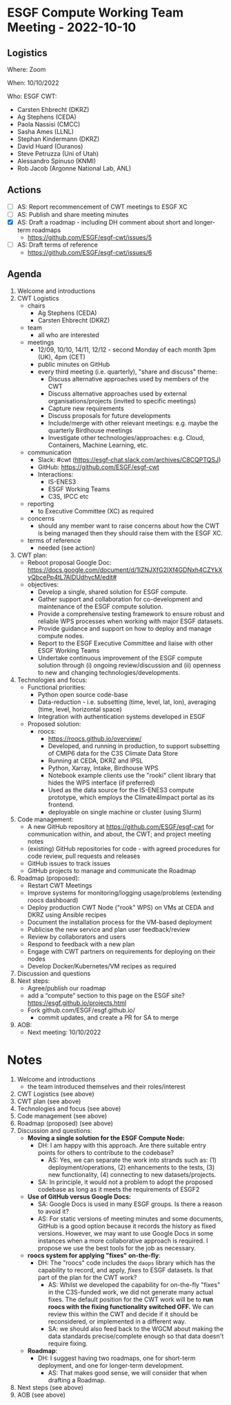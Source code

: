 # ESGF Compute Working Team Meeting - 2022-10-10

## Logistics

Where: Zoom

When:  10/10/2022

Who:   ESGF CWT:
   - Carsten Ehbrecht (DKRZ)
   - Ag Stephens (CEDA)
   - Paola Nassisi (CMCC)
   - Sasha Ames (LLNL)
   - Stephan Kindermann (DKRZ)
   - David Huard (Ouranos)
   - Steve Petruzza (Uni of Utah)
   - Alessandro Spinuso (KNMI)
   - Rob Jacob (Argonne National Lab, ANL)

## Actions

- [ ] AS: Report recommencement of CWT meetings to ESGF XC
- [ ] AS: Publish and share meeting minutes
- [x] AS: Draft a roadmap - including DH comment about short and longer-term roadmaps
   - https://github.com/ESGF/esgf-cwt/issues/5 
- [ ] AS: Draft terms of reference
   - https://github.com/ESGF/esgf-cwt/issues/6 

## Agenda

1. Welcome and introductions
2. CWT Logistics
   - chairs
     - Ag Stephens (CEDA)
     - Carsten Ehbrecht (DKRZ)
   - team
     - all who are interested 
   - meetings
     - 12/09, 10/10, 14/11, 12/12 - second Monday of each month 3pm (UK), 4pm (CET)
     - public minutes on GitHub
     - every third meeting (i.e. quarterly), "share and discuss" theme:
       - Discuss alternative approaches used by members of the CWT
       - Discuss alternative approaches used by external organisations/projects (invited to specific meetings)
       - Capture new requirements
       - Discuss proposals for future developments
       - Include/merge with other relevant meetings: e.g. maybe the quarterly Birdhouse meetings
       - Investigate other technologies/approaches: e.g. Cloud, Containers, Machine Learning, etc.
   - communication
     - Slack: #cwt (https://esgf-chat.slack.com/archives/C8CQPTQSJ)
     - GitHub: https://github.com/ESGF/esgf-cwt
     - Interactions:
       - IS-ENES3
       - ESGF Working Teams
       - C3S, IPCC etc 
   - reporting
     - to Executive Committee (XC) as required
   - concerns
     - should any member want to raise concerns about how the CWT is being managed then they should raise them with the ESGF XC.
   - terms of reference
     - needed (see action)
3. CWT plan:
   - Reboot proposal Google Doc: https://docs.google.com/document/d/1IZNJXfG2IXf4GDNxh4CZYkXyQbcePp4tL7AIDUdhycM/edit#
   - objectives:
     - Develop a single, shared solution for ESGF compute.
     - Gather support and collaboration for co-development and maintenance of the ESGF compute solution.
     - Provide a comprehensive testing framework to ensure robust and reliable WPS processes when working with major ESGF datasets.
     - Provide guidance and support on how to deploy and manage compute nodes.
     - Report to the ESGF Executive Committee and liaise with other ESGF Working Teams
     - Undertake continuous improvement of the ESGF compute solution through (i) ongoing review/discussion and (ii) openness to new and changing technologies/developments.
4. Technologies and focus:
   - Functional priorities: 
     - Python open source code-base
     - Data-reduction - i.e. subsetting (time, level, lat, lon), averaging (time, level, horizontal space)
     - Integration with authentication systems developed in ESGF
   - Proposed solution:
     - roocs: 
       - https://roocs.github.io/overview/ 
       - Developed, and running in production, to support subsetting of CMIP6 data for the C3S Climate Data Store
       - Running at CEDA, DKRZ and IPSL
       - Python, Xarray, Intake, Birdhouse WPS
       - Notebook example clients use the "rooki" client library that hides the WPS interface (if preferred)
       - Used as the data source for the IS-ENES3 compute prototype, which employs the Climate4Impact portal as its frontend. 
       - deployable on single machine or cluster (using Slurm)
5. Code management:
   - A new GitHub repository at https://github.com/ESGF/esgf-cwt for communication within, and about, the CWT; and project meeting notes
   - (existing) GitHub repositories for code - with agreed procedures for code review, pull requests and releases
   - GitHub issues to track issues
   - GitHub projects to manage and communicate the Roadmap
6. Roadmap (proposed):
   - Restart CWT Meetings
   - Improve systems for monitoring/logging usage/problems (extending roocs dashboard)
   - Deploy production CWT Node ("rook" WPS) on VMs at CEDA and DKRZ using Ansible recipes
   - Document the installation process for the VM-based deployment
   - Publicise the new service and plan user feedback/review
   - Review by collaborators and users
   - Respond to feedback with a new plan
   - Engage with CWT partners on requirements for deploying on their nodes
   - Develop Docker/Kubernetes/VM recipes as required
7. Discussion and questions
8. Next steps:
   - Agree/publish our roadmap
   - add a “compute” section to this page on the ESGF site? https://esgf.github.io/projects.html
   - Fork github.com/ESGF/esgf.github.io/
     - commit updates, and create a PR for SA to merge
9. AOB:
   - Next meeting: 10/10/2022
 
# Notes

1. Welcome and introductions
   - the team introduced themselves and their roles/interest
2. CWT Logistics (see above)
3. CWT plan (see above)
4. Technologies and focus (see above)
5. Code management (see above)
6. Roadmap (proposed) (see above)
7. Discussion and questions:
   - **Moving a single solution for the ESGF Compute Node:**
     - DH: I am happy with this approach. Are there suitable entry points for others to contribute to the codebase?
       - AS: Yes, we can separate the work into strands such as: (1) deployment/operations, (2) enhancements to the tests, (3) new functionality, (4) connecting to new datasets/projects.
     - SA: In principle, it would not a problem to adopt the proposed codebase as long as it meets the requirements of ESGF2
   - **Use of GitHub versus Google Docs:**
     - SA: Google Docs is used in many ESGF groups. Is there a reason to avoid it?
     - AS: For static versions of meeting minutes and some documents, GitHub is a good option because it records the history as fixed versions. However, we may want to use Google Docs in some instances when a more collaborative approach is required. I propose we use the best tools for the job as necessary.
   - **roocs system for applying "fixes" on-the-fly**:
     - DH: The "roocs" code includes the `daops` library which has the capability to record, and apply, _fixes_ to ESGF datasets. Is that part of the plan for the CWT work?
       - AS: Whilst we developed the capability for on-the-fly "fixes" in the C3S-funded work, we did not generate many actual fixes. The default position for the CWT work will be to **run roocs with the fixing functionality switched OFF.** We can review this within the CWT and decide if it should be reconsidered, or implemented in a different way.
       - SA: we should also feed back to the WGCM about making the data standards precise/complete enough so that data doesn't require fixing.
   - **Roadmap**:
     - DH: I suggest having two roadmaps, one for short-term deployment, and one for longer-term development.
       - AS: That makes good sense, we will consider that when drafting a Roadmap.
8. Next steps (see above)
9. AOB (see above)
